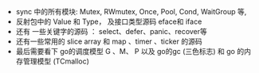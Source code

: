 - sync 中的所有模块: Mutex, RWmutex, Once, Pool, Cond, WaitGroup 等,
- 反射包中的 Value 和 Type， 及接口类型源码 eface和 iface
- 还有 一些关键字的源码 ： select、defer、panic、recover等
- 还有一些常用的 slice  array 和 map 、timer 、ticker 的源码
- 最后需要看下  go的调度模型 G 、M、 P 以及 go的gc (三色标志) 和 go 的内存管理模型 (TCmalloc) 